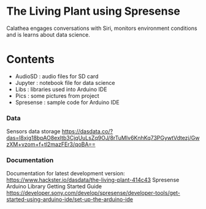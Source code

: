 The Living Plant using Spresense 
===========================================

Calathea engages conversations with Siri, monitors environment conditions and is learns about data science.

# Contents
- AudioSD : audio files for SD card
- Jupyter : notebook file for data science
- Libs    : libraries used into Arduino IDE 
- Pics    : some pictures from project
- Spresense : sample code for Arduino IDE


### Data
Sensors data storage https://dasdata.co/?das=l8xjg18bpAO8exltb3CjqUuLsZq9OJ/8rTuMIv6KnhKq73PGywtVdtezj/GwzXM+vzom+f+tl2mazFEr3/qoBA==
  

### Documentation

Documentation for latest development version: https://www.hackster.io/dasdata/the-living-plant-414c43
Spresense Arduino Library Getting Started Guide https://developer.sony.com/develop/spresense/developer-tools/get-started-using-arduino-ide/set-up-the-arduino-ide



